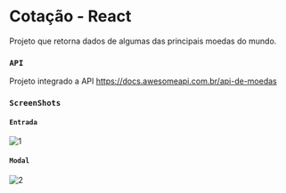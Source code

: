 # Cotação - React

Projeto que retorna dados de algumas das principais moedas do mundo.

### `API`

Projeto integrado a API https://docs.awesomeapi.com.br/api-de-moedas

### `ScreenShots`
#### `Entrada`
![1](https://user-images.githubusercontent.com/50344535/97613243-3878f600-19f7-11eb-8076-0632251f752f.png)
#### `Modal`
![2](https://user-images.githubusercontent.com/50344535/97613458-7aa23780-19f7-11eb-8805-02a4819bd84f.png)
